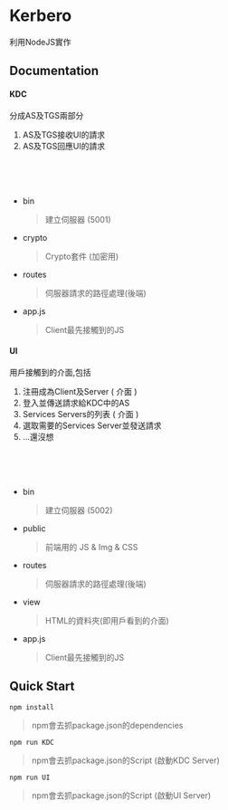 # Kerbero

利用NodeJS實作

## Documentation

#### KDC
分成AS及TGS兩部分

 1. AS及TGS接收UI的請求
 2. AS及TGS回應UI的請求

<br><br><br>
 * bin
	> 建立伺服器 (5001)
 * crypto
 	> Crypto套件 (加密用)
 * routes
 	> 伺服器請求的路徑處理(後端)
 * app.js
 	> Client最先接觸到的JS

#### UI
用戶接觸到的介面,包括

 1. 注冊成為Client及Server ( 介面 )
 2. 登入並傳送請求給KDC中的AS
 3. Services Servers的列表 ( 介面 )
 4. 選取需要的Services Server並發送請求
 5. ...還沒想

<br><br><br>
 * bin
	> 建立伺服器 (5002)
 * public
 	> 前端用的 JS & Img & CSS
 * routes
 	> 伺服器請求的路徑處理(後端)
 * view
 	> HTML的資料夾(即用戶看到的介面)
 * app.js
 	> Client最先接觸到的JS


## Quick Start

```
npm install
```
> npm會去抓package.json的dependencies

```
npm run KDC
```
> npm會去抓package.json的Script (啟動KDC Server)


```
npm run UI
```
> npm會去抓package.json的Script (啟動UI Server)
